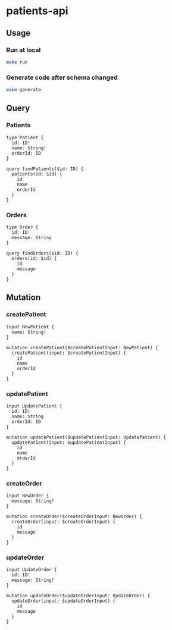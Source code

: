 # patients-api

## Usage

### Run at local

```sh
make run
```

### Generate code after schema changed

```sh
make generate
```

## Query

### Patients

```gql
type Patient {
  id: ID!
  name: String!
  orderId: ID
}

query findPatients($id: ID) {
  patients(id: $id) {
    id
    name
    orderId
  }
}
```

### Orders

```gql
type Order {
  id: ID!
  message: String
}

query findOrders($id: ID) {
  orders(id: $id) {
    id
    message
  }
}
```

## Mutation

### createPatient

```gql
input NewPatient {
  name: String!
}

mutation createPatient($createPatientInput: NewPatient) {
  createPatient(input: $createPatientInput) {
    id
    name
    orderId
  }
}
```

### updatePatient

```gql
input UpdatePatient {
  id: ID!
  name: String
  orderId: ID
}

mutation updatePatient($updatePatientInput: UpdatePatient) {
  updatePatient(input: $updatePatientInput) {
    id
    name
    orderId
  }
}
```

### createOrder

```gql
input NewOrder {
  message: String!
}

mutation createOrder($createOrderInput: NewOrder) {
  createOrder(input: $createOrderInput) {
    id
    message
  }
}
```

### updateOrder

```gql
input UpdateOrder {
  id: ID!
  message: String!
}

mutation updateOrder($updateOrderInput: UpdateOrder) {
  updateOrder(input: $updateOrderInput) {
    id
    message
  }
}
```
